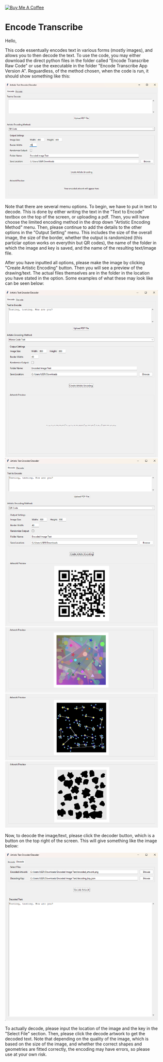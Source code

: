 <a href="https://www.buymeacoffee.com/randompers0" target="_blank"><img src="https://cdn.buymeacoffee.com/buttons/default-orange.png" alt="Buy Me A Coffee" height="41" width="174"></a>
# Encode Transcribe
Hello,

This code essentually encodes text in various forms (mostly images), and allows you to then decode the text. To use the code, you may either download the direct python files in the folder called "Encode Transcribe Raw Code" or use the executable in the folder "Encode Transcribe App Version A". Reguardless, of the method chosen, when the code is run, it should show something like this:

![alt text](https://github.com/DonNguyen123/Encode-Transcribe/blob/5f884cb943637f2f9d08c7e5d0371c28bd67788d/Example%20Images/Encoder.png)

Note that there are several menu options. To begin, we have to put in text to decode. This is done by either writing the text in the "Text to Encode" textbox on the top of the screen, or uploading a pdf. Then, you will have choose the limited encoding method in the drop down "Artistic Encoding Method" menu. Then, please continue to add the details to the other options in the "Output Setting" menu. This includes the size of the overall image, the size of the border, whether the output is randomized (this particlar option works on everythin but QR codes), the name of the folder in which the image and key is saved, and the name of the resulting text/image file. 

After you have inputted all options, please make the image by clicking "Create Artistic Encoding" button. Then you will see a preview of the drawing/text. The actual files themselves are in the folder in the location you have stated in the option. Some examples of what these may look like can be seen below:

![alt text](https://github.com/DonNguyen123/Encode-Transcribe/blob/5f884cb943637f2f9d08c7e5d0371c28bd67788d/Example%20Images/Morse%20Code.png)
![alt text](https://github.com/DonNguyen123/Encode-Transcribe/blob/5f884cb943637f2f9d08c7e5d0371c28bd67788d/Example%20Images/QR%20Code.png)
![alt text](https://github.com/DonNguyen123/Encode-Transcribe/blob/2e0628730b9726ff019ea2d0ea353e87df3436f0/Example%20Images/Chromatic%20Symphony%20Example.png)
![alt text](https://github.com/DonNguyen123/Encode-Transcribe/blob/2e0628730b9726ff019ea2d0ea353e87df3436f0/Example%20Images/Cosmic%20Constellation%20Example.png)
![alt text](https://github.com/DonNguyen123/Encode-Transcribe/blob/2e0628730b9726ff019ea2d0ea353e87df3436f0/Example%20Images/Blob%20Impressionism.png)

Now, to deocde the image/text, please click the decoder button, which is a button on the top right of the screen. This will give something like the image below:

![alt text](https://github.com/DonNguyen123/Encode-Transcribe/blob/5f884cb943637f2f9d08c7e5d0371c28bd67788d/Example%20Images/Decoder.png)

To actually decode, please input the location of the image and the key in the "Select File" section. Then, please click the decode artwork to get the decoded text. Note that depending on the quality of the image, which is based on the size of the image, and whether the correct shapes and geometries are fitted correctly, the encoding may have errors, so please use at your own risk.
